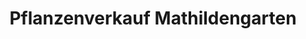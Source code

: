---
title: "Pflanzenverkauf Mathildengarten"
url: /quedlinburg/pflanzenverkauf-mathildengarten/
shop: Garten-Center
---